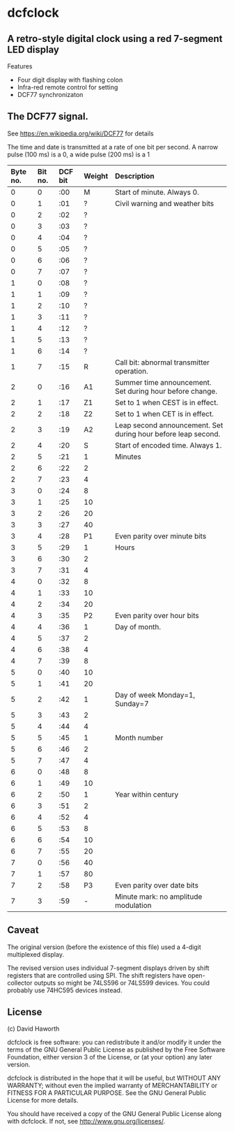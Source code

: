 # dcfclock

## A retro-style digital clock using a red 7-segment LED display

Features

* Four digit display with flashing colon
* Infra-red remote control for setting
* DCF77 synchronizaton

## The DCF77 signal.

See https://en.wikipedia.org/wiki/DCF77 for details

The time and date is transmitted at a rate of one bit per second. A narrow pulse (100 ms) is a 0,
a wide pulse (200 ms) is a 1

| Byte no. | Bit no. | DCF bit | Weight | Description                                                   |
|:---------|:--------|:--------|:-------|:--------------------------------------------------------------|
| 0        | 0       | :00     | M      | Start of minute. Always 0.                                    |
| 0        | 1       | :01     | ?      | Civil warning and weather bits                                |
| 0        | 2       | :02     | ?      |                                                               |
| 0        | 3       | :03     | ?      |                                                               |
| 0        | 4       | :04     | ?      |                                                               |
| 0        | 5       | :05     | ?      |                                                               |
| 0        | 6       | :06     | ?      |                                                               |
| 0        | 7       | :07     | ?      |                                                               |
| 1        | 0       | :08     | ?      |                                                               |
| 1        | 1       | :09     | ?      |                                                               |
| 1        | 2       | :10     | ?      |                                                               |
| 1        | 3       | :11     | ?      |                                                               |
| 1        | 4       | :12     | ?      |                                                               |
| 1        | 5       | :13     | ?      |                                                               |
| 1        | 6       | :14     | ?      |                                                               |
| 1        | 7       | :15     | R      | Call bit: abnormal transmitter operation.                     |
| 2        | 0       | :16     | A1     | Summer time announcement. Set during hour before change.      |
| 2        | 1       | :17     | Z1     | Set to 1 when CEST is in effect.                              |
| 2        | 2       | :18     | Z2     | Set to 1 when CET is in effect.                               |
| 2        | 3       | :19     | A2     | Leap second announcement. Set during hour before leap second. |
| 2        | 4       | :20     | S      | Start of encoded time. Always 1.                              |
| 2        | 5       | :21     | 1      | Minutes                                                       |
| 2        | 6       | :22     | 2      |                                                               |
| 2        | 7       | :23     | 4      |                                                               |
| 3        | 0       | :24     | 8      |                                                               |
| 3        | 1       | :25     | 10     |                                                               |
| 3        | 2       | :26     | 20     |                                                               |
| 3        | 3       | :27     | 40     |                                                               |
| 3        | 4       | :28     | P1     | Even parity over minute bits                                  |
| 3        | 5       | :29     | 1      | Hours                                                         |
| 3        | 6       | :30     | 2      |                                                               |
| 3        | 7       | :31     | 4      |                                                               |
| 4        | 0       | :32     | 8      |                                                               |
| 4        | 1       | :33     | 10     |                                                               |
| 4        | 2       | :34     | 20     |                                                               |
| 4        | 3       | :35     | P2     | Even parity over hour bits                                    |
| 4        | 4       | :36     | 1      | Day of month.                                                 |
| 4        | 5       | :37     | 2      |                                                               |
| 4        | 6       | :38     | 4      |                                                               |
| 4        | 7       | :39     | 8      |                                                               |
| 5        | 0       | :40     | 10     |                                                               |
| 5        | 1       | :41     | 20     |                                                               |
| 5        | 2       | :42     | 1      | Day of week Monday=1, Sunday=7                                |
| 5        | 3       | :43     | 2      |                                                               |
| 5        | 4       | :44     | 4      |                                                               |
| 5        | 5       | :45     | 1      | Month number                                                  |
| 5        | 6       | :46     | 2      |                                                               |
| 5        | 7       | :47     | 4      |                                                               |
| 6        | 0       | :48     | 8      |                                                               |
| 6        | 1       | :49     | 10     |                                                               |
| 6        | 2       | :50     | 1      | Year within century                                           |
| 6        | 3       | :51     | 2      |                                                               |
| 6        | 4       | :52     | 4      |                                                               |
| 6        | 5       | :53     | 8      |                                                               |
| 6        | 6       | :54     | 10     |                                                               |
| 6        | 7       | :55     | 20     |                                                               |
| 7        | 0       | :56     | 40     |                                                               |
| 7        | 1       | :57     | 80     |                                                               |
| 7        | 2       | :58     | P3     | Even parity over date bits                                    |
| 7        | 3       | :59     | -      | Minute mark: no amplitude modulation                          |

## Caveat

The original version (before the existence of this file) used a 4-digit multiplexed display.

The revised version uses individual 7-segment displays driven by shift registers that
are controlled using SPI. The shift registers have open-collector outputs so might be 74LS596 or 74LS599
devices. You could probably use 74HC595 devices instead.

## License

(c) David Haworth

dcfclock is free software: you can redistribute it and/or modify
it under the terms of the GNU General Public License as published by
the Free Software Foundation, either version 3 of the License, or
(at your option) any later version.

dcfclock is distributed in the hope that it will be useful,
but WITHOUT ANY WARRANTY; without even the implied warranty of
MERCHANTABILITY or FITNESS FOR A PARTICULAR PURPOSE.  See the
GNU General Public License for more details.

You should have received a copy of the GNU General Public License
along with dcfclock.  If not, see <http://www.gnu.org/licenses/>.
